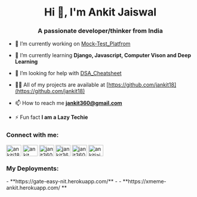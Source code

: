 <h1 align="center">Hi 👋, I'm Ankit Jaiswal</h1>
<h3 align="center">A passionate developer/thinker from India</h3>

- 🔭 I’m currently working on [Mock-Test_Platfrom](https://github.com/jankit18/Mock-Test_Platform)

- 🌱 I’m currently learning **Django, Javascript, Computer Vison and Deep Learning**

- 🤝 I’m looking for help with [DSA_Cheatsheet](https://github.com/jankit18/DSA_Cheatsheet)

- 👨‍💻 All of my projects are available at [https://github.com/jankit18](https://github.com/jankit18)

- 📫 How to reach me **jankit360@gmail.com**

- ⚡ Fun fact **I am a Lazy Techie**

<p align="left">
<h3 align="left">Connect with me:</h3>
<a href="https://linkedin.com/in/ankitj18" target="blank"><img align="center" src="https://cdn.jsdelivr.net/npm/simple-icons@3.0.1/icons/linkedin.svg" alt="ankitj18" height="30" width="40" /></a>
<a href="https://www.codechef.com/users/ankit jaiswal" target="blank"><img align="center" src="https://cdn.jsdelivr.net/npm/simple-icons@3.1.0/icons/codechef.svg" alt="ankit jaiswal" height="30" width="40" /></a>
<a href="https://www.hackerrank.com/janit360" target="blank"><img align="center" src="https://cdn.jsdelivr.net/npm/simple-icons@3.0.1/icons/hackerrank.svg" alt="janit360" height="30" width="40" /></a>
<a href="https://codeforces.com/profile/jankit366" target="blank"><img align="center" src="https://cdn.jsdelivr.net/npm/simple-icons@3.0.1/icons/codeforces.svg" alt="jankit366" height="30" width="40" /></a>
<a href="https://www.leetcode.com/janit360" target="blank"><img align="center" src="https://cdn.jsdelivr.net/npm/simple-icons@3.0.1/icons/leetcode.svg" alt="janit360" height="30" width="40" /></a>
<a href="https://auth.geeksforgeeks.org/user/ankitjaiswal6" target="blank"><img align="center" src="https://cdn.jsdelivr.net/npm/simple-icons@3.0.1/icons/geeksforgeeks.svg" alt="ankitjaiswal6" height="30" width="40" /></a>
</p>
<p align="left">
<h3 align="left">My Deployments:</h3>
- **https://gate-easy-nit.herokuapp.com/**
- 
- **https://xmeme-ankit.herokuapp.com/ **
</p>

